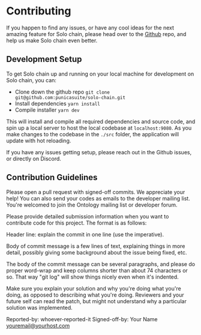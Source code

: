 
# Contributing
If you happen to find any issues, or have any cool ideas for the next amazing feature for Solo chain, please head over to the [Github](https://github.com/punicasuite/solo-chain) repo, and help us make Solo chain even better.

## Development Setup
To get Solo chain up and running on your local machine for development on Solo chain, you can:
- Clone down the github repo `git clone git@github.com:punicasuite/solo-chain.git`
- Install dependencies `yarn install`
- Compile installer `yarn dev`

This will install and compile all required dependencies and source code, and spin up a local server to host the local codebase at `localhost:9080`. As you make changes to the codebase in the `./src` folder, the application will update with hot reloading.

If you have any issues getting setup, please reach out in the Github issues, or directly on Discord.

## Contribution Guidelines

Please open a pull request with signed-off commits. We appreciate your help! You can also send your codes as emails to the developer mailing list. You're welcomed to join the Ontology mailing list or developer forum.

Please provide detailed submission information when you want to contribute code for this project. The format is as follows:

Header line: explain the commit in one line (use the imperative).

Body of commit message is a few lines of text, explaining things in more detail, possibly giving some background about the issue being fixed, etc.

The body of the commit message can be several paragraphs, and please do proper word-wrap and keep columns shorter than about 74 characters or so. That way "git log" will show things nicely even when it's indented.

Make sure you explain your solution and why you're doing what you're doing, as opposed to describing what you're doing. Reviewers and your future self can read the patch, but might not understand why a particular solution was implemented.

Reported-by: whoever-reported-it Signed-off-by: Your Name youremail@yourhost.com
